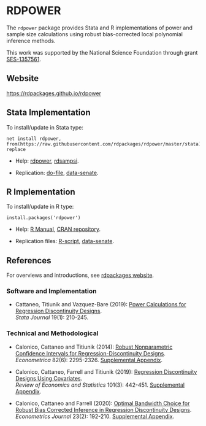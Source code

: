 # RDPOWER

The ``rdpower`` package provides Stata and R implementations of power and sample size calculations using robust bias-corrected local polynomial inference methods.

This work was supported by the National Science Foundation through grant [SES-1357561](https://www.nsf.gov/awardsearch/showAward?AWD_ID=1357561).

## Website

https://rdpackages.github.io/rdpower

## Stata Implementation

To install/update in Stata type:
```
net install rdpower, from(https://raw.githubusercontent.com/rdpackages/rdpower/master/stata) replace
```

- Help: [rdpower](stata/rdpower.pdf), [rdsampsi](stata/rdsampsi.pdf).

- Replication: [do-file](stata/rdpower_illustration.do), [data-senate](stata/rdpower_senate.dta).

## R Implementation

To install/update in R type:
```
install.packages('rdpower')
```
- Help: [R Manual](https://cran.r-project.org/web/packages/rdpower/rdpower.pdf), [CRAN repository](https://cran.r-project.org/package=rdpower).

- Replication files: [R-script](R/rdpower_illustration.R), [data-senate](R/rdpower_senate.csv).

## References

For overviews and introductions, see [rdpackages website](https://rdpackages.github.io).

### Software and Implementation

- Cattaneo, Titiunik and Vazquez-Bare (2019): [Power Calculations for Regression Discontinuity Designs](https://rdpackages.github.io/references/Cattaneo-Titiunik-VazquezBare_2019_Stata.pdf).<br>
_Stata Journal_ 19(1): 210-245.

### Technical and Methodological

- Calonico, Cattaneo and Titiunik (2014): [Robust Nonparametric Confidence Intervals for Regression-Discontinuity Designs](https://rdpackages.github.io/references/Calonico-Cattaneo-Titiunik_2014_ECMA.pdf).<br>
_Econometrica_ 82(6): 2295-2326. [Supplemental Appendix](https://rdpackages.github.io/references/Calonico-Cattaneo-Titiunik_2014_ECMA--Supplemental.pdf).

- Calonico, Cattaneo, Farrell and Titiunik (2019): [Regression Discontinuity Designs Using Covariates](https://rdpackages.github.io/references/Calonico-Cattaneo-Farrell-Titiunik_2019_RESTAT.pdf).<br>
_Review of Economics and Statistics_ 101(3): 442-451. [Supplemental Appendix](https://rdpackages.github.io/references/Calonico-Cattaneo-Farrell-Titiunik_2019_RESTAT--Supplement.pdf).

- Calonico, Cattaneo and Farrell (2020): [Optimal Bandwidth Choice for Robust Bias Corrected Inference in Regression Discontinuity Designs](https://rdpackages.github.io/references/Calonico-Cattaneo-Farrell_2020_ECTJ.pdf).<br>
_Econometrics Journal_ 23(2): 192-210. [Supplemental Appendix](https://rdpackages.github.io/references/Calonico-Cattaneo-Farrell_2020_ECTJ--Supplement.pdf).

<br><br>
